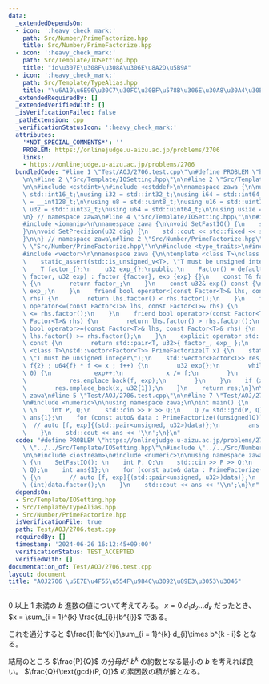 ```yaml
---
data:
  _extendedDependsOn:
  - icon: ':heavy_check_mark:'
    path: Src/Number/PrimeFactorize.hpp
    title: Src/Number/PrimeFactorize.hpp
  - icon: ':heavy_check_mark:'
    path: Src/Template/IOSetting.hpp
    title: "io\u307E\u308F\u308A\u306E\u8A2D\u5B9A"
  - icon: ':heavy_check_mark:'
    path: Src/Template/TypeAlias.hpp
    title: "\u6A19\u6E96\u30C7\u30FC\u30BF\u578B\u306E\u30A8\u30A4\u30EA\u30A2\u30B9"
  _extendedRequiredBy: []
  _extendedVerifiedWith: []
  _isVerificationFailed: false
  _pathExtension: cpp
  _verificationStatusIcon: ':heavy_check_mark:'
  attributes:
    '*NOT_SPECIAL_COMMENTS*': ''
    PROBLEM: https://onlinejudge.u-aizu.ac.jp/problems/2706
    links:
    - https://onlinejudge.u-aizu.ac.jp/problems/2706
  bundledCode: "#line 1 \"Test/AOJ/2706.test.cpp\"\n#define PROBLEM \"https://onlinejudge.u-aizu.ac.jp/problems/2706\"\
    \n\n#line 2 \"Src/Template/IOSetting.hpp\"\n\n#line 2 \"Src/Template/TypeAlias.hpp\"\
    \n\n#include <cstdint>\n#include <cstddef>\n\nnamespace zawa {\n\nusing i16 =\
    \ std::int16_t;\nusing i32 = std::int32_t;\nusing i64 = std::int64_t;\nusing i128\
    \ = __int128_t;\n\nusing u8 = std::uint8_t;\nusing u16 = std::uint16_t;\nusing\
    \ u32 = std::uint32_t;\nusing u64 = std::uint64_t;\n\nusing usize = std::size_t;\n\
    \n} // namespace zawa\n#line 4 \"Src/Template/IOSetting.hpp\"\n\n#include <iostream>\n\
    #include <iomanip>\n\nnamespace zawa {\n\nvoid SetFastIO() {\n    std::cin.tie(nullptr)->sync_with_stdio(false);\n\
    }\n\nvoid SetPrecision(u32 dig) {\n    std::cout << std::fixed << std::setprecision(dig);\n\
    }\n\n} // namespace zawa\n#line 2 \"Src/Number/PrimeFactorize.hpp\"\n\n#line 4\
    \ \"Src/Number/PrimeFactorize.hpp\"\n\n#include <type_traits>\n#include <utility>\n\
    #include <vector>\n\nnamespace zawa {\n\ntemplate <class T>\nclass Factor {\n\
    \    static_assert(std::is_unsigned_v<T>, \"T must be unsigned integer\");\nprivate:\n\
    \    T factor_{};\n    u32 exp_{};\npublic:\n    Factor() = default;\n    Factor(T\
    \ factor, u32 exp) : factor_{factor}, exp_{exp} {}\n    const T& factor() const\
    \ {\n        return factor_;\n    }\n    const u32& exp() const {\n        return\
    \ exp_;\n    }\n    friend bool operator<(const Factor<T>& lhs, const Factor<T>&\
    \ rhs) {\n        return lhs.factor() < rhs.factor();\n    }\n    friend bool\
    \ operator<=(const Factor<T>& lhs, const Factor<T>& rhs) {\n        return lhs.factor()\
    \ <= rhs.factor();\n    }\n    friend bool operator>(const Factor<T>& lhs, const\
    \ Factor<T>& rhs) {\n        return lhs.factor() > rhs.factor();\n    }\n    friend\
    \ bool operator>=(const Factor<T>& lhs, const Factor<T>& rhs) {\n        return\
    \ lhs.factor() >= rhs.factor();\n    }\n    explicit operator std::pair<T, u32>()\
    \ const {\n        return std::pair<T, u32>{ factor_, exp_ };\n    }\n};\n\ntemplate\
    \ <class T>\nstd::vector<Factor<T>> PrimeFactorize(T x) {\n    static_assert(std::is_unsigned_v<T>,\
    \ \"T must be unsigned integer\");\n    std::vector<Factor<T>> res;\n    for (T\
    \ f{2} ; u64{f} * f <= x ; f++) {\n        u32 exp{};\n        while (x % f ==\
    \ 0) {\n            exp++;\n            x /= f;\n        }\n        if (exp) {\n\
    \            res.emplace_back(f, exp);\n        }\n    }\n    if (x > T{1}) {\n\
    \        res.emplace_back(x, u32{1});\n    }\n    return res;\n}\n\n\n} // namespace\
    \ zawa\n#line 5 \"Test/AOJ/2706.test.cpp\"\n\n#line 7 \"Test/AOJ/2706.test.cpp\"\
    \n#include <numeric>\n\nusing namespace zawa;\n\nint main() {\n    SetFastIO();\
    \ \n    int P, Q;\n    std::cin >> P >> Q;\n    Q /= std::gcd(P, Q);\n    int\
    \ ans{1};\n    for (const auto& data : PrimeFactorize((unsigned)Q)) {\n      \
    \  // auto [f, exp]{(std::pair<unsigned, u32>)data)};\n        ans *= (int)data.factor();\n\
    \    }\n    std::cout << ans << '\\n';\n}\n"
  code: "#define PROBLEM \"https://onlinejudge.u-aizu.ac.jp/problems/2706\"\n\n#include\
    \ \"../../Src/Template/IOSetting.hpp\"\n#include \"../../Src/Number/PrimeFactorize.hpp\"\
    \n\n#include <iostream>\n#include <numeric>\n\nusing namespace zawa;\n\nint main()\
    \ {\n    SetFastIO(); \n    int P, Q;\n    std::cin >> P >> Q;\n    Q /= std::gcd(P,\
    \ Q);\n    int ans{1};\n    for (const auto& data : PrimeFactorize((unsigned)Q))\
    \ {\n        // auto [f, exp]{(std::pair<unsigned, u32>)data)};\n        ans *=\
    \ (int)data.factor();\n    }\n    std::cout << ans << '\\n';\n}\n"
  dependsOn:
  - Src/Template/IOSetting.hpp
  - Src/Template/TypeAlias.hpp
  - Src/Number/PrimeFactorize.hpp
  isVerificationFile: true
  path: Test/AOJ/2706.test.cpp
  requiredBy: []
  timestamp: '2024-06-26 16:12:45+09:00'
  verificationStatus: TEST_ACCEPTED
  verifiedWith: []
documentation_of: Test/AOJ/2706.test.cpp
layout: document
title: "AOJ2706 \u5E7E\u4F55\u554F\u984C\u3092\u89E3\u3053\u3046"
---
```


$0$ 以上 $1$ 未満の $b$ 進数の値について考えてみる。 $x = 0.d_{1}d_{2}\dots d_{k}$ だったとき、 $x = \sum_{i = 1}^{k} \frac{d_{i}}{b^{i}}$ である。

これを通分すると $\frac{1}{b^{k}}\sum_{i = 1}^{k} d_{i}\times b^{k - i}$ となる。

結局のところ $\frac{P}{Q}$ の分母が $b^{k}$ の約数となる最小の $b$ を考えれば良い。 $\frac{Q}{\text{gcd}(P, Q)}$ の素因数の積が解となる。
